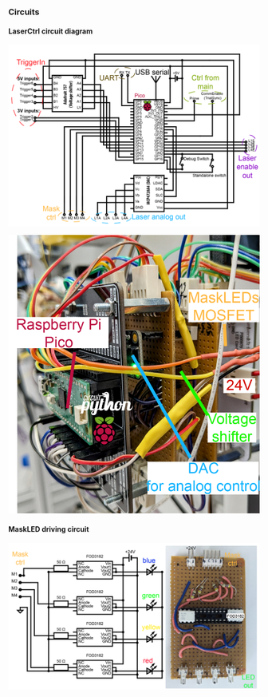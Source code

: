### Circuits
#### LaserCtrl circuit diagram
![HillYMaze_board-02.png](../docs/_static/HillYMaze_board-12.png)

![Complete board](../docs/_static/HillYMaze_board-10.png)
#### MaskLED driving circuit
![Mask circuit](../docs/_static/HillYMaze_board-11.png)